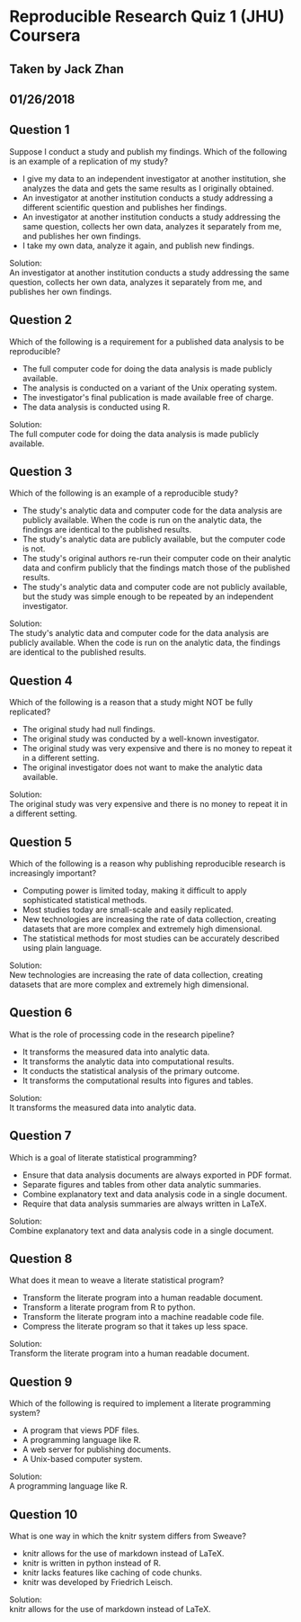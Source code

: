 # Reproducible Research Quiz 1 (JHU) Coursera
## Taken by Jack Zhan
## 01/26/2018

Question 1
----------
Suppose I conduct a study and publish my findings. Which of the following is an example of a replication of my study?
* I give my data to an independent investigator at another institution, she analyzes the data and gets the same results as I originally obtained.
* An investigator at another institution conducts a study addressing a different scientific question and publishes her findings.
* An investigator at another institution conducts a study addressing the same question, collects her own data, analyzes it separately from me, and publishes her own findings.
* I take my own data, analyze it again, and publish new findings.

Solution: </br>
An investigator at another institution conducts a study addressing the same question, collects her own data, analyzes it separately from me, and publishes her own findings.


Question 2
----------
Which of the following is a requirement for a published data analysis to be reproducible?
* The full computer code for doing the data analysis is made publicly available.
* The analysis is conducted on a variant of the Unix operating system.
* The investigator's final publication is made available free of charge.
* The data analysis is conducted using R.

Solution: </br>
The full computer code for doing the data analysis is made publicly available.

Question 3
----------
Which of the following is an example of a reproducible study?
* The study's analytic data and computer code for the data analysis are publicly available. When the code is run on the analytic data, the findings are identical to the published results.
* The study's analytic data are publicly available, but the computer code is not.
* The study's original authors re-run their computer code on their analytic data and confirm publicly that the findings match those of the published results.
* The study's analytic data and computer code are not publicly available, but the study was simple enough to be repeated by an independent investigator.

Solution: </br>
The study's analytic data and computer code for the data analysis are publicly available. When the code is run on the analytic data, the findings are identical to the published results.

Question 4
----------
Which of the following is a reason that a study might NOT be fully replicated?
* The original study had null findings.
* The original study was conducted by a well-known investigator.
* The original study was very expensive and there is no money to repeat it in a different setting.
* The original investigator does not want to make the analytic data available.

Solution: </br>
The original study was very expensive and there is no money to repeat it in a different setting.

Question 5
----------
Which of the following is a reason why publishing reproducible research is increasingly important?
* Computing power is limited today, making it difficult to apply sophisticated statistical methods.
* Most studies today are small-scale and easily replicated.
* New technologies are increasing the rate of data collection, creating datasets that are more complex and extremely high dimensional.
* The statistical methods for most studies can be accurately described using plain language.

Solution: </br>
New technologies are increasing the rate of data collection, creating datasets that are more complex and extremely high dimensional.

Question 6
----------
What is the role of processing code in the research pipeline?
* It transforms the measured data into analytic data.
* It transforms the analytic data into computational results.
* It conducts the statistical analysis of the primary outcome.
* It transforms the computational results into figures and tables.

Solution: </br>
It transforms the measured data into analytic data.

Question 7
----------
Which is a goal of literate statistical programming?
* Ensure that data analysis documents are always exported in PDF format.
* Separate figures and tables from other data analytic summaries.
* Combine explanatory text and data analysis code in a single document.
* Require that data analysis summaries are always written in LaTeX.

Solution: </br>
Combine explanatory text and data analysis code in a single document.

Question 8
----------
What does it mean to weave a literate statistical program?
* Transform the literate program into a human readable document.
* Transform a literate program from R to python.
* Transform the literate program into a machine readable code file.
* Compress the literate program so that it takes up less space.

Solution: </br>
Transform the literate program into a human readable document.

Question 9
----------
Which of the following is required to implement a literate programming system?
* A program that views PDF files.
* A programming language like R.
* A web server for publishing documents.
* A Unix-based computer system.

Solution: </br>
A programming language like R.

Question 10
----------
What is one way in which the knitr system differs from Sweave?
* knitr allows for the use of markdown instead of LaTeX.
* knitr is written in python instead of R.
* knitr lacks features like caching of code chunks.
* knitr was developed by Friedrich Leisch.

Solution: </br>
knitr allows for the use of markdown instead of LaTeX.